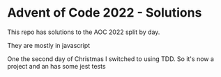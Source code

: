 # Advent of Code 2022 - Solutions

This repo has solutions to the AOC 2022 split by day.

They are mostly in javascript

One the second day of Christmas I switched to using TDD.  So it's now a project
and an has some jest tests

